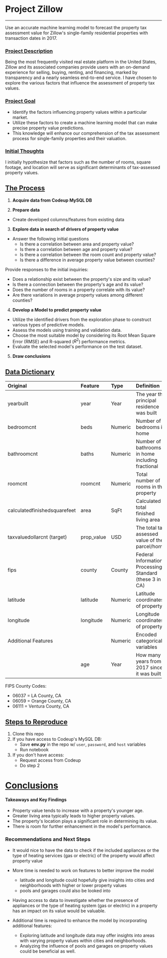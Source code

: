 # Project Zillow

---

Use an accurate machine learning model to forecast the property tax assessment value for Zillow's single-family residential properties with transaction dates in 2017.

### <u>Project Description</u>

Being the most frequently visited real estate platform in the United States, Zillow and its associated companies provide users with an on-demand experience for selling, buying, renting, and financing, marked by transparency and a nearly seamless end-to-end service. I have chosen to explore the various factors that influence the assessment of property tax values.

### <u>Project Goal</u>

* Identify the factors influencing property values within a particular market.
* Utilize these factors to create a machine learning model that can make precise property value predictions.
* This knowledge will enhance our comprehension of the tax assessment process for single-family properties and their valuation.

### <u>Initial Thoughts</u>

I initially hypothesize that factors such as the number of rooms, square footage, and location will serve as significant determinants of tax-assessed property values.

## <u>The Process</u>

1. **Acquire data from Codeup MySQL DB**

2. **Prepare data**

  * Create developed columns/features from existing data

3. **Explore data in search of drivers of property value**

  * Answer the following initial questions
    * Is there a correlation between area and property value?
    * Is there a correlation between age and property value?
    * Is there a correlation between the room count and property value?
    * Is there a difference in average property value between counties?

  Provide responses to the initial inquiries:
  * Does a relationship exist between the property's size and its value?
  * Is there a connection between the property's age and its value?
  * Does the number of rooms in a property correlate with its value?
  * Are there variations in average property values among different counties?

4. **Develop a Model to predict property value**

  * Utilize the identified drivers from the exploration phase to construct various types of predictive models.
  * Assess the models using training and validation data.
  * Choose the most suitable model by considering its Root Mean Square Error (RMSE) and R-squared ($R^2$) performance metrics.
  * Evaluate the selected model's performance on the test dataset.

5. **Draw conclusions**

## <u>Data Dictionary</u>

| Original                     | Feature    | Type    | Definition                                              |
| :--------------------------- | :--------- | :------ | :------------------------------------------------------ |
| yearbuilt                    | year       | Year    | The year the principal residence was built              |
| bedroomcnt                   | beds       | Numeric | Number of bedrooms in home                              |
| bathroomcnt                  | baths      | Numeric | Number of bathrooms in home including fractional        |
| roomcnt                      | roomcnt    | Numeric | Total number of rooms in the property                   |
| calculatedfinishedsquarefeet | area       | SqFt    | Calculated total finished living area                   |
| taxvaluedollarcnt (target)   | prop_value | USD     | The total tax assessed value of the parcel/home         |
| fips                         | county     | County  | Federal Information Processing Standard (these 3 in CA) |
| latitude                     | latitude   | Numeric | Latitude coordinates of property                        |
| longitude                    | longitude  | Numeric | Longitude coordinates of property                       |
| Additional Features          |            | Numeric | Encoded categorical variables                           |
|                              | age        | Year    | How many years from 2017 since it was built             |

FIPS County Codes:

* 06037 = LA County, CA
* 06059 = Orange County, CA
* 06111 = Ventura County, CA

## <u>Steps to Reproduce</u>

1) Clone this repo
2) If you have access to Codeup's MySQL DB:
   - Save **env.py** in the repo w/ `user`, `password`, and `host` variables
   - Run notebook
3) If you don't have access:
   - Request access from Codeup
   - Do step 2

# <u>Conclusions</u>

#### Takeaways and Key Findings

* Property value tends to increase with a property's younger age.
* Greater living area typically leads to higher property values.
* The property's location plays a significant role in determining its value.
* There is room for further enhancement in the model's performance.

### Recommendations and Next Steps

* It would nice to have the data to check if the included appliances or the type of heating services (gas or electric) of the property would affect property value

* More time is needed to work on features to better improve the model
    - latitude and longitude could hopefully give insights into cities and neighborhoods with higher or lower property values
    - pools and garages could also be looked into

* Having access to data to investigate whether the presence of appliances or the type of heating system (gas or electric) in a property has an impact on its value would be valuable.

* Additional time is required to enhance the model by incorporating additional features:
    - Exploring latitude and longitude data may offer insights into areas with varying property values within cities and neighborhoods.
    - Analyzing the influence of pools and garages on property values could be beneficial as well.